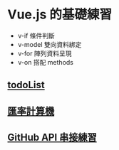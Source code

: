 # Vue.js 的基礎練習
* v-if 條件判斷
* v-model 雙向資料綁定
* v-for 陣列資料呈現
* v-on 搭配 methods

## [todoList](https://ray247k.github.io/vueLearning/todoList/)
## [匯率計算機](https://ray247k.github.io/vueLearning/exchangeRate/)
## [GitHub API 串接練習](https://ray247k.github.io/vueLearning/apiConnection/)